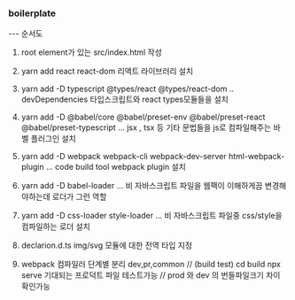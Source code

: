 ### boilerplate

--- 순서도

1. root element가 있는 src/index.html 작성

2. yarn add react react-dom 리액트 라이브러리 설치

3. yarn add -D typescript @types/react @types/react-dom .. devDependencies 타입스크립트와 react types모듈들을 설치

4. yarn add -D @babel/core @babel/preset-env @babel/preset-react @babel/preset-typescript ... jsx , tsx 등 기타 문법들을 js로 컴파일해주는 바벨 플러그인 설치

5. yarn add -D webpack webpack-cli webpack-dev-server html-webpack-plugin ... code build tool webpack plugin 설치

6. yarn add -D babel-loader ... 비 자바스크립트 파일을 웹팩이 이해하게끔 변경해야하는데 로더가 그런 역할

7. yarn add -D css-loader style-loader ... 비 자바스크립트 파일중 css/style을 컴파일하는 로더 설치

8. declarion.d.ts img/svg 모듈에 대한 전역 타입 지정

9. webpack 컴파일러 단계별 분리 dev,pr,common // (build test) cd build npx serve 기대되는 프로덕트 파일 테스트가능 // prod 와 dev 의 번들파일크기 차이 확인가능
